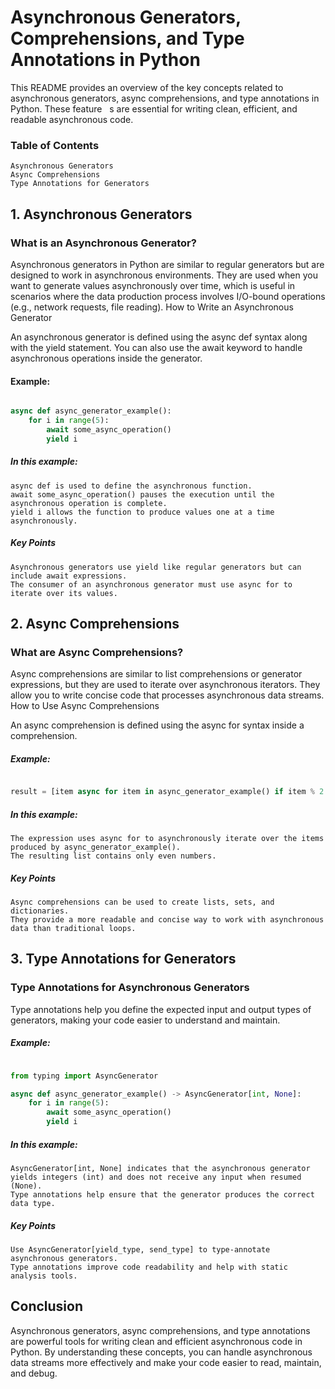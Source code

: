 # Asynchronous Generators, Comprehensions, and Type Annotations in Python

This README provides an overview of the key concepts related to asynchronous generators, async comprehensions, and type annotations in Python. These feature  
s are essential for writing clean, efficient, and readable asynchronous code.
### Table of Contents

    Asynchronous Generators
    Async Comprehensions
    Type Annotations for Generators

## 1. Asynchronous Generators
### What is an Asynchronous Generator?

Asynchronous generators in Python are similar to regular generators but are designed to work in asynchronous environments. They are used when you want to generate values asynchronously over time, which is useful in scenarios where the data production process involves I/O-bound operations (e.g., network requests, file reading).
How to Write an Asynchronous Generator

An asynchronous generator is defined using the async def syntax along with the yield statement. You can also use the await keyword to handle asynchronous operations inside the generator.

#### Example:

```python

async def async_generator_example():
    for i in range(5):
        await some_async_operation()
        yield i
```
##### In this example:

    async def is used to define the asynchronous function.
    await some_async_operation() pauses the execution until the asynchronous operation is complete.
    yield i allows the function to produce values one at a time asynchronously.

##### Key Points

    Asynchronous generators use yield like regular generators but can include await expressions.
    The consumer of an asynchronous generator must use async for to iterate over its values.

## 2. Async Comprehensions
### What are Async Comprehensions?

Async comprehensions are similar to list comprehensions or generator expressions, but they are used to iterate over asynchronous iterators. They allow you to write concise code that processes asynchronous data streams.
How to Use Async Comprehensions

An async comprehension is defined using the async for syntax inside a comprehension.

##### Example:

```python

result = [item async for item in async_generator_example() if item % 2 == 0]
```
##### In this example:

    The expression uses async for to asynchronously iterate over the items produced by async_generator_example().
    The resulting list contains only even numbers.

##### Key Points

    Async comprehensions can be used to create lists, sets, and dictionaries.
    They provide a more readable and concise way to work with asynchronous data than traditional loops.

## 3. Type Annotations for Generators
### Type Annotations for Asynchronous Generators

Type annotations help you define the expected input and output types of generators, making your code easier to understand and maintain.

##### Example:

```python

from typing import AsyncGenerator

async def async_generator_example() -> AsyncGenerator[int, None]:
    for i in range(5):
        await some_async_operation()
        yield i
```
##### In this example:

    AsyncGenerator[int, None] indicates that the asynchronous generator yields integers (int) and does not receive any input when resumed (None).
    Type annotations help ensure that the generator produces the correct data type.

##### Key Points

    Use AsyncGenerator[yield_type, send_type] to type-annotate asynchronous generators.
    Type annotations improve code readability and help with static analysis tools.

## Conclusion

Asynchronous generators, async comprehensions, and type annotations are powerful tools for writing clean and efficient asynchronous code in Python. By understanding these concepts, you can handle asynchronous data streams more effectively and make your code easier to read, maintain, and debug.
